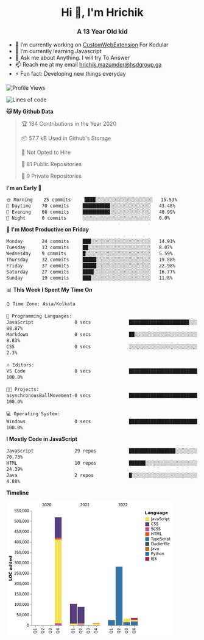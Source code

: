 <h1 align="center">Hi 👋, I'm Hrichik</h1>
<h3 align="center">A 13 Year Old kid</h3>


- 🔭 I’m currently working on [CustomWebExtension](https://github.com/hrichiksite/CustomWebExtension) For Kodular
- 🌱 I’m currently learning Javascript
- 💬 Ask me about Anything. I will try To Answer
- 📫 Reach me at my email hrichik.mazumder@hsdgroup.ga
- ⚡ Fun fact: Developing new things everyday

<!--START_SECTION:waka-->
![Profile Views](http://img.shields.io/badge/Profile%20Views-96-blue)

![Lines of code](https://img.shields.io/badge/From%20Hello%20World%20I%27ve%20Written-3.1%20million%20lines%20of%20code-blue)

**🐱 My Github Data** 

> 🏆 184 Contributions in the Year 2020
 > 
> 📦 57.7 kB Used in Github's Storage 
 > 
> 🚫 Not Opted to Hire
 > 
> 📜 81 Public Repositories
 > 
> 🔑 9 Private Repositories 

**I'm an Early 🐤** 

```text
🌞 Morning    25 commits     ████░░░░░░░░░░░░░░░░░░░░░   15.53% 
🌆 Daytime    70 commits     ██████████░░░░░░░░░░░░░░░   43.48% 
🌃 Evening    66 commits     ██████████░░░░░░░░░░░░░░░   40.99% 
🌙 Night      0 commits      ░░░░░░░░░░░░░░░░░░░░░░░░░   0.0%

```
📅 **I'm Most Productive on Friday** 

```text
Monday       24 commits     ███░░░░░░░░░░░░░░░░░░░░░░   14.91% 
Tuesday      13 commits     ██░░░░░░░░░░░░░░░░░░░░░░░   8.07% 
Wednesday    9 commits      █░░░░░░░░░░░░░░░░░░░░░░░░   5.59% 
Thursday     32 commits     █████░░░░░░░░░░░░░░░░░░░░   19.88% 
Friday       37 commits     █████░░░░░░░░░░░░░░░░░░░░   22.98% 
Saturday     27 commits     ████░░░░░░░░░░░░░░░░░░░░░   16.77% 
Sunday       19 commits     ███░░░░░░░░░░░░░░░░░░░░░░   11.8%

```


📊 **This Week I Spent My Time On** 

```text
⌚︎ Time Zone: Asia/Kolkata

💬 Programming Languages: 
JavaScript               0 secs              ██████████████████████░░░   88.87% 
Markdown                 0 secs              ██░░░░░░░░░░░░░░░░░░░░░░░   8.83% 
CSS                      0 secs              ░░░░░░░░░░░░░░░░░░░░░░░░░   2.3%

🔥 Editors: 
VS Code                  0 secs              █████████████████████████   100.0%

🐱‍💻 Projects: 
asynchronousBallMovement-0 secs              █████████████████████████   100.0%

💻 Operating System: 
Windows                  0 secs              █████████████████████████   100.0%

```

**I Mostly Code in JavaScript** 

```text
JavaScript               29 repos            █████████████████░░░░░░░░   70.73% 
HTML                     10 repos            ██████░░░░░░░░░░░░░░░░░░░   24.39% 
Java                     2 repos             █░░░░░░░░░░░░░░░░░░░░░░░░   4.88%

```


**Timeline**

![Chart not found](https://github.com/hrichiksite/hrichiksite/blob/master/charts/bar_graph.png) 


<!--END_SECTION:waka-->

